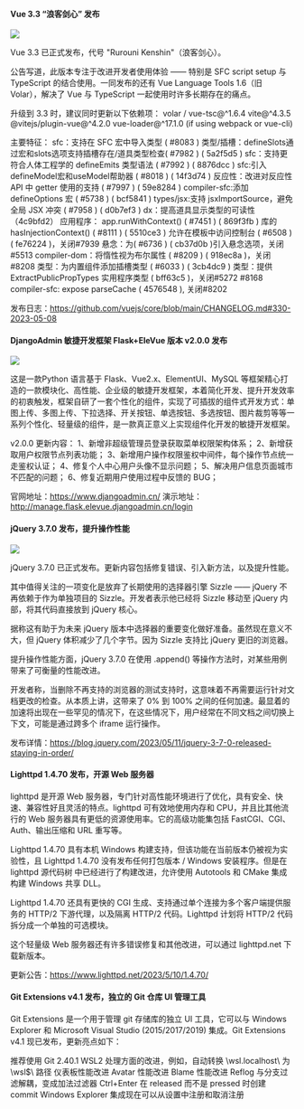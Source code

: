 #### Vue 3.3 “浪客剑心” 发布

![](https://img.wendingding.vip/wx/2023051201.png)

Vue 3.3 已正式发布，代号 "Rurouni Kenshin"（浪客剑心）。

公告写道，此版本专注于改进开发者使用体验 —— 特别是 SFC script setup 与 TypeScript 的结合使用。一同发布的还有 Vue Language Tools 1.6（旧 Volar），解决了 Vue 与 TypeScript 一起使用时许多长期存在的痛点。

升级到 3.3 时，建议同时更新以下依赖项：
volar / vue-tsc@^1.6.4
vite@^4.3.5
@vitejs/plugin-vue@^4.2.0
vue-loader@^17.1.0 (if using webpack or vue-cli)

主要特征：
sfc：支持在 SFC 宏中导入类型 ( #8083 )
类型/插槽：defineSlots通过宏和slots选项支持插槽存在/道具类型检查( #7982 ) ( 5a2f5d5 )
sfc：支持更符合人体工程学的 defineEmits 类型语法 ( #7992 ) ( 8876dcc )
sfc:引入defineModel宏和useModel帮助器 ( #8018 ) ( 14f3d74 )
反应性：改进对反应性 API 中 getter 使用的支持 ( #7997 ) ( 59e8284 )
compiler-sfc:添加 defineOptions 宏 ( #5738 ) ( bcf5841 )
types/jsx:支持 jsxImportSource，避免全局 JSX 冲突 ( #7958 ) ( d0b7ef3 )
dx：提高道具显示类型的可读性（4c9bfd2）
应用程序： app.runWithContext() ( #7451 ) ( 869f3fb )
库的 hasInjectionContext() ( #8111 ) ( 5510ce3 )
允许在模板中访问控制台 ( #6508 ) ( fe76224 )，关闭#7939
悬念：<Suspense>为( #6736 ) ( cb37d0b )引入悬念选项，关闭#5513
compiler-dom：将惰性视为布尔属性 ( #8209 ) ( 918ec8a )，关闭#8208
类型：为内置组件添加插槽类型 ( #6033 ) ( 3cb4dc9 )
类型：提供 ExtractPublicPropTypes 实用程序类型 ( bff63c5 )，关闭#5272 #8168
compiler-sfc: expose parseCache ( 4576548 ), 关闭#8202

发布日志：https://github.com/vuejs/core/blob/main/CHANGELOG.md#330-2023-05-08

#### DjangoAdmin 敏捷开发框架 Flask+EleVue 版本 v2.0.0 发布

![](https://img.wendingding.vip/wx/2023041601.png)

这是一款Python 语言基于 Flask、Vue2.x、ElementUI、MySQL 等框架精心打造的一款模块化、高性能、企业级的敏捷开发框架，本着简化开发、提升开发效率的初衷触发，框架自研了一套个性化的组件，实现了可插拔的组件式开发方式：单图上传、多图上传、下拉选择、开关按钮、单选按钮、多选按钮、图片裁剪等等一系列个性化、轻量级的组件，是一款真正意义上实现组件化开发的敏捷开发框架。

v2.0.0 更新内容：
1、新增非超级管理员登录获取菜单权限架构体系；
2、新增获取用户权限节点列表功能；
3、新增用户操作权限鉴权中间件，每个操作节点统一走鉴权认证；
4、修复个人中心用户头像不显示问题；
5、解决用户信息页面城市不匹配的问题；
6、修复近期用户使用过程中反馈的 BUG；


官网地址：https://www.djangoadmin.cn/
演示地址：http://manage.flask.elevue.djangoadmin.cn/login

#### jQuery 3.7.0 发布，提升操作性能

![](https://img.wendingding.vip/wx/2023051202.png)

jQuery 3.7.0 已正式发布。更新内容包括修复错误、引入新方法，以及提升性能。

其中值得关注的一项变化是放弃了长期使用的选择器引擎 Sizzle —— jQuery 不再依赖于作为单独项目的 Sizzle。开发者表示他已经将 Sizzle 移动至 jQuery 内部，将其代码直接放到 jQuery 核心。

据称这有助于为未来 jQuery 版本中选择器的重要变化做好准备。虽然现在意义不大，但 jQuery 体积减少了几个字节。因为 Sizzle 支持比 jQuery 更旧的浏览器。

提升操作性能方面，jQuery 3.7.0 在使用 .append() 等操作方法时，对某些用例带来了可衡量的性能改进。

开发者称，当删除不再支持的浏览器的测试支持时，这意味着不再需要运行针对文档更改的检查。从本质上讲，这带来了 0% 到 100% 之间的任何加速。最显着的加速将出现在一些罕见的情况下，在这些情况下，用户经常在不同文档之间切换上下文，可能是通过跨多个 iframe 运行操作。

发布详情：https://blog.jquery.com/2023/05/11/jquery-3-7-0-released-staying-in-order/

#### Lighttpd 1.4.70 发布，开源 Web 服务器

lighttpd 是开源 Web 服务器，专门针对高性能环境进行了优化，具有安全、快速、兼容性好且灵活的特点。lighttpd 可有效地使用内存和 CPU，并且比其他流行的 Web 服务器具有更低的资源使用率。它的高级功能集包括 FastCGI、CGI、Auth、输出压缩和 URL 重写等。

Lighttpd 1.4.70 具有本机 Windows 构建支持，但该功能在当前版本仍被视为实验性，且 Lighttpd 1.4.70 没有发布任何打包版本 / Windows 安装程序。但是在 lighttpd 源代码树 中已经进行了构建改进，允许使用 Autotools 和 CMake 集成构建 Windows 共享 DLL。

Lighttpd 1.4.70 还具有更快的 CGI 生成、支持通过单个连接为多个客户端提供服务的 HTTP/2 下游代理，以及隔离 HTTP/2 代码。Lighttpd 计划将 HTTP/2 代码拆分成一个单独的可选模块。

这个轻量级 Web 服务器还有许多错误修复和其他改进，可以通过 lighttpd.net 下载新版本。

更新公告：https://www.lighttpd.net/2023/5/10/1.4.70/

#### Git Extensions v4.1 发布，独立的 Git 仓库 UI 管理工具

Git Extensions 是一个用于管理 git 存储库的独立 UI 工具，它可以与 Windows Explorer 和 Microsoft Visual Studio (2015/2017/2019) 集成。Git Extensions v4.1 现已发布，更新亮点如下：

推荐使用 Git 2.40.1
WSL2 处理方面的改进，例如，自动转换 \\wsl.localhost\ 为 \\wsl$\ 路径
仪表板性能改进
Avatar 性能改进
Blame 性能改进
Reflog 与分支过滤解耦，变成加法过滤器
Ctrl+Enter 在 released 而不是 pressed 时创建 commit
Windows Explorer 集成现在可以从设置中注册和取消注册

